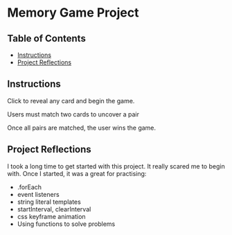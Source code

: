 # Memory Game Project

## Table of Contents

* [Instructions](#instructions)
* [Project Reflections](#reflections)

## Instructions

Click to reveal any card and begin the game.

Users must match two cards to uncover a pair

Once all pairs are matched, the user wins the game.


## Project Reflections

I took a long time to get started with this project. It really scared me to begin with. Once I started, it was a great for practising: 

- .forEach
- event listeners
- string literal templates
- startInterval, clearInterval
- css keyframe animation
- Using functions to solve problems
